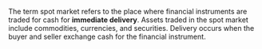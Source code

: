 The term spot market refers to the place where financial instruments are traded for cash for **immediate delivery**. Assets traded in the spot market include commodities, currencies, and securities. Delivery occurs when the buyer and seller exchange cash for the financial instrument.